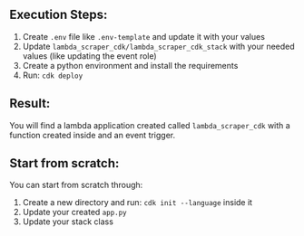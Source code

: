 ## Execution Steps:
1. Create `.env` file like `.env-template` and update it with your values
2. Update `lambda_scraper_cdk/lambda_scraper_cdk_stack` with your needed values (like updating the event role)
3. Create a python environment and install the requirements
4. Run: `cdk deploy`

## Result:
You will find a lambda application created called `lambda_scraper_cdk` with a function created inside and an event trigger.

## Start from scratch:
You can start from scratch through:
1. Create a new directory and run: `cdk init --language` inside it
2. Update your created `app.py`
3. Update your stack class